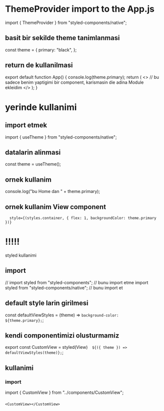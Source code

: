 # ThemeProvider import to the App.js

import { ThemeProvider } from "styled-components/native";

## basit bir sekilde theme tanimlanmasi

const theme = {
primary: "black",
};

## return de kullanilmasi

export default function App() {
console.log(theme.primary);
return (
<>
<ThemeProvider theme={theme}>
<ThemeProviderModule></ThemeProviderModule> // bu sadece benim yaptigimi bir component, karismasin die adina Module ekleidim
</ThemeProvider>
</>
);
}

# yerinde kullanimi

## import etmek

import { useTheme } from "styled-components/native";

## datalarin alinmasi

const theme = useTheme();

## ornek kullanim

console.log("bu Home dan " + theme.primary);

## ornek kullanim View component

      style={(styles.container, { flex: 1, backgroundColor: theme.primary })}

# !!!!!

styled kullanimi

## import

// import styled from "styled-components"; // bunu import etme
import styled from "styled-components/native"; // bunu import et

## default style larin girilmesi

const defaultViewStyles = (theme) => `background-color: ${theme.primary};`;

## kendi componentimizi olusturmamiz

export const CustomView = styled(View)`  ${({ theme }) => defaultViewStyles(theme)};`;

## kullanimi

### import

import { CustomView } from "../components/CustomView";

###

    <CustomView></CustomView>
